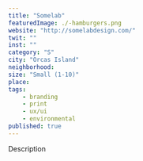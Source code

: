 ```yaml
---
title: "Somelab"
featuredImage: ./-hamburgers.png
website: "http://somelabdesign.com/"
twit: ""
inst: ""
category: "S"
city: "Orcas Island"
neighborhood:
size: "Small (1-10)"
place: 
tags:
    - branding
    - print
    - ux/ui
    - environmental
published: true
---
```


Description
